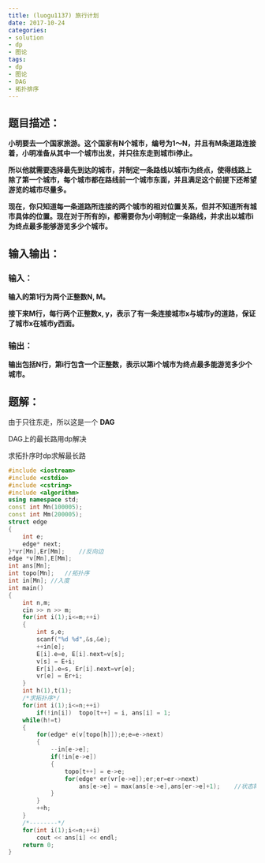 ```yaml
---
title: (luogu1137) 旅行计划
date: 2017-10-24
categories:
- solution
- dp
- 图论
tags:
- dp
- 图论
- DAG
- 拓扑排序
---
```


## 题目描述：

**小明要去一个国家旅游。这个国家有N个城市，编号为1～N，并且有M条道路连接着，小明准备从其中一个城市出发，并只往东走到城市i停止。**

**所以他就需要选择最先到达的城市，并制定一条路线以城市i为终点，使得线路上除了第一个城市，每个城市都在路线前一个城市东面，并且满足这个前提下还希望游览的城市尽量多。**

**现在，你只知道每一条道路所连接的两个城市的相对位置关系，但并不知道所有城市具体的位置。现在对于所有的i，都需要你为小明制定一条路线，并求出以城市i为终点最多能够游览多少个城市。**

## 输入输出：

### 输入：

**输入的第1行为两个正整数N, M。**

**接下来M行，每行两个正整数x, y，表示了有一条连接城市x与城市y的道路，保证了城市x在城市y西面。**

### 输出：

**输出包括N行，第i行包含一个正整数，表示以第i个城市为终点最多能游览多少个城市。**

## 题解：

由于只往东走，所以这是一个 **DAG**

DAG上的最长路用dp解决

求拓扑序时dp求解最长路

```cpp
#include <iostream>
#include <cstdio>
#include <cstring>
#include <algorithm>
using namespace std;
const int Mn(100005);
const int Mm(200005);
struct edge
{
	int e;
	edge* next;
}*vr[Mn],Er[Mm];	//反向边
edge *v[Mn],E[Mm];
int ans[Mn];
int topo[Mn];	//拓扑序
int in[Mn];	//入度
int main()
{
	int n,m;
	cin >> n >> m;
	for(int i(1);i<=m;++i)
	{
		int s,e;
		scanf("%d %d",&s,&e);
		++in[e];
		E[i].e=e, E[i].next=v[s];
		v[s] = E+i;
		Er[i].e=s, Er[i].next=vr[e];
		vr[e] = Er+i;
	}
	int h(1),t(1);
	/*求拓扑序*/
	for(int i(1);i<=n;++i)
		if(!in[i])	topo[t++] = i, ans[i] = 1;
	while(h!=t)
	{
		for(edge* e(v[topo[h]]);e;e=e->next)
		{
			--in[e->e];
			if(!in[e->e])
			{
				topo[t++] = e->e;
				for(edge* er(vr[e->e]);er;er=er->next)
					ans[e->e] = max(ans[e->e],ans[er->e]+1);	//状态转移方程
			}
		}
		++h;
	}
	/*--------*/
	for(int i(1);i<=n;++i)
		cout << ans[i] << endl;
	return 0;
}
```
